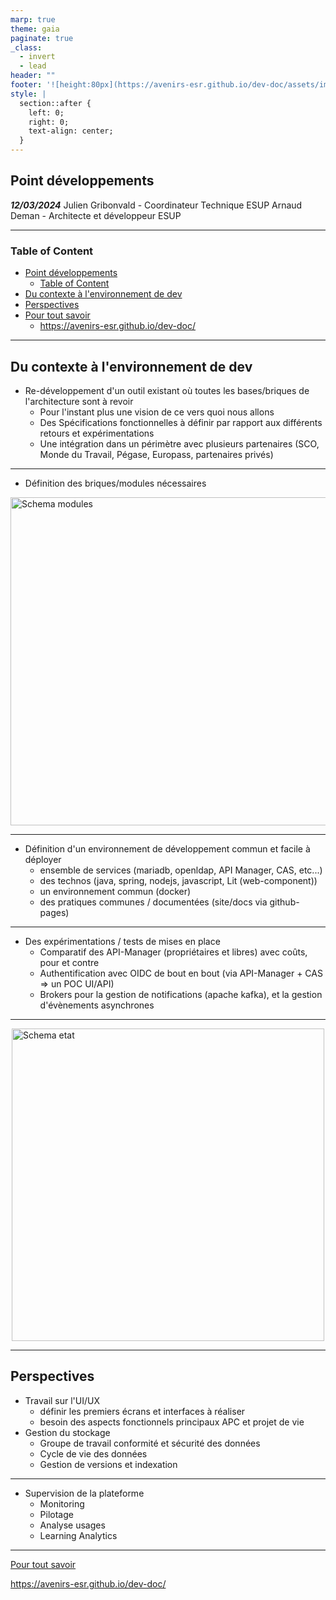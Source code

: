 ```yaml
---
marp: true
theme: gaia
paginate: true
_class:
  - invert
  - lead
header: ""
footer: '![height:80px](https://avenirs-esr.github.io/dev-doc/assets/images/avenir-esr-logo_medium.jpg) ![height:80px](https://www.esup-portail.org/sites/default/files/logo-esupportail_1.png)'
style: |
  section::after {
    left: 0;
    right: 0;
    text-align: center;
  }
---
```


<style>
  :root {
    #--color-background: #ddd;
    #--color-background-code: #ccc;
    --color-background-paginate: rgba(128, 128, 128, 0.05);
    #--color-foreground: #345;
    --color-highlight: #f96;
    --color-highlight-hover: #aaf;
    --color-highlight-heading: #99c;
    --color-header: #fff;
    --color-header-shadow: transparent;
  }
  footer {
    height: 100px;
    display:grid;
    grid-template-columns: repeat(2, 1fr);
    grid-template-rows:100%;
  }
  footer img:nth-of-type(2) {
    grid-column: 4;
    background-color: #fff;
  }
</style>

## Point développements

***12/03/2024***
Julien Gribonvald - Coordinateur Technique ESUP
Arnaud Deman - Architecte et développeur ESUP

---
### Table of Content
<!--ts-->
   * [Point développements](#point-développements)
      * [Table of Content](#table-of-content)
   * [Du contexte à l'environnement de dev](#du-contexte-à-lenvironnement-de-dev)
   * [Perspectives](#perspectives)
   * [<a href="https://avenirs-esr.github.io/dev-doc/" rel="nofollow">Pour tout savoir</a>](https://avenirs-esr.github.io/dev-doc/)
      * [<a href="https://avenirs-esr.github.io/dev-doc/" rel="nofollow">https://avenirs-esr.github.io/dev-doc/</a>](https://avenirs-esr.github.io/dev-doc/)

<!-- Created by https://github.com/ekalinin/github-markdown-toc -->
<!-- Added by: runner, at: Tue Mar 19 08:54:47 UTC 2024 -->

<!--te-->


---

## Du contexte à l'environnement de dev

* Re-développement d'un outil existant où toutes les bases/briques de l'architecture sont à revoir
  * Pour l'instant plus une vision de ce vers quoi nous allons
  * Des Spécifications fonctionnelles à définir par rapport aux différents retours et expérimentations
  * Une intégration dans un périmètre avec plusieurs partenaires (SCO, Monde du Travail, Pégase, Europass, partenaires privés)

---
<!--
header: Du contexte à l'environnement de dev
-->

* Définition des briques/modules nécessaires

<style scoped type="text/css">
  img[alt="Schema modules"] {
    width: 525px;
    margin-left: auto;
    margin-right: auto;
    display: block;
  }
</style>

![Schema modules](https://avenirs-esr.github.io/dev-doc/assets/images/building-blocks.svg)

---

* Définition d'un environnement de développement commun et facile à déployer
  * ensemble de services (mariadb, openldap, API Manager, CAS, etc...)
  * des technos (java, spring, nodejs, javascript, Lit (web-component))
  * un environnement commun (docker)
  * des pratiques communes / documentées (site/docs via github-pages)

---

* Des expérimentations / tests de mises en place
  * Comparatif des API-Manager (propriétaires et libres) avec coûts, pour et contre
  * Authentification avec OIDC de bout en bout (via API-Manager + CAS => un POC UI/API)
  * Brokers pour la gestion de notifications (apache kafka), et la gestion d'évènements asynchrones

---

![Schema etat](https://avenirs-esr.github.io/dev-doc/assets/images/arch.svg)

<style scoped>
  img[alt="Schema etat"] {
    width: 500px;
    margin-left: auto;
    margin-right: auto;
    display: block;
  }
</style>

---
<!--
header: ''
-->
## Perspectives

* Travail sur l'UI/UX
  * définir les premiers écrans et interfaces à réaliser
  * besoin des aspects fonctionnels principaux APC et projet de vie
* Gestion du stockage
  * Groupe de travail conformité et sécurité des données
  * Cycle de vie des données
  * Gestion de versions et indexation

---
<!--
header: Perspectives
-->
* Supervision de la plateforme
  * Monitoring
  * Pilotage
  * Analyse usages
  * Learning Analytics

---
<!--
header: Ressources
-->
 [Pour tout savoir](https://avenirs-esr.github.io/dev-doc/)

https://avenirs-esr.github.io/dev-doc/
